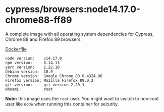 # cypress/browsers:node14.17.0-chrome88-ff89

A complete image with all operating system dependencies for Cypress, Chrome
88 and Firefox 89 browsers.

[Dockerfile](Dockerfile)

```text
node version:    v14.17.0
npm version:     6.14.13
yarn version:    1.22.10
debian version:  10.9
Chrome version:  Google Chrome 88.0.4324.96 
Firefox version: Mozilla Firefox 89.0.2
git version:     git version 2.20.1
whoami:          root
```

**Note:** this image uses the `root` user. You might want to switch to non-root
user like `node` when running this container for security.
